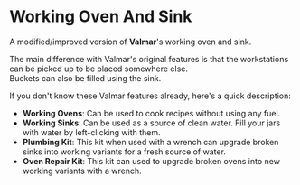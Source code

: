# Working Oven And Sink
A modified/improved version of **Valmar**'s working oven and sink.  

The main difference with Valmar's original features is that the workstations can be picked up to be placed somewhere else.  
Buckets can also be filled using the sink.  

If you don't know these Valmar features already, here's a quick description:
- **Working Ovens**: Can be used to cook recipes without using any fuel.
- **Working Sinks**: Can be used as a source of clean water. Fill your jars with water by left-clicking with them.
- **Plumbing Kit**: This kit when used with a wrench can upgrade broken sinks into working variants for a fresh source of water.
- **Oven Repair Kit**: This kit can used to upgrade broken ovens into new working variants with a wrench.
